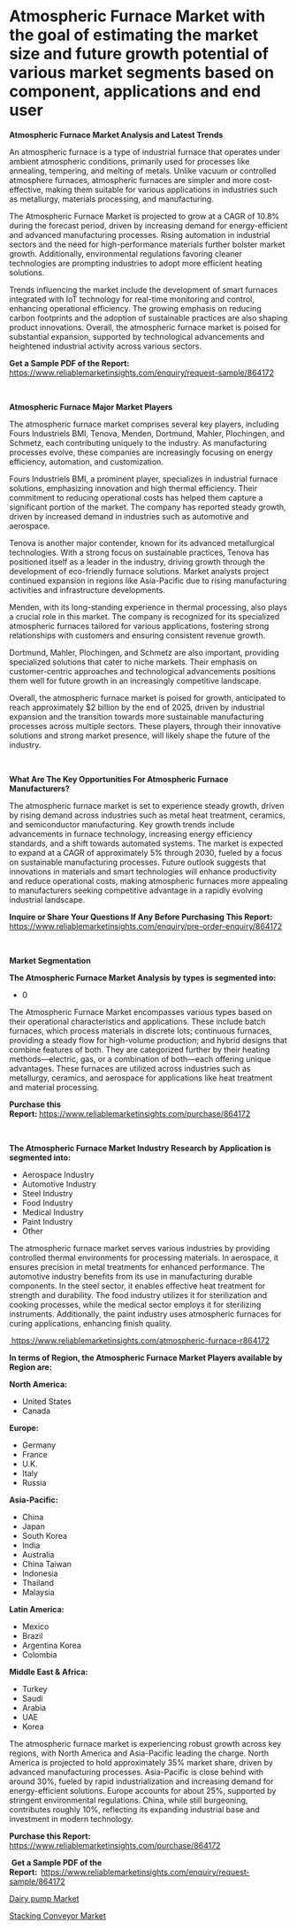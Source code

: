 <p><h1>Atmospheric Furnace Market with the goal of estimating the market size and future growth potential of various market segments based on component, applications and end user</h1></p><p><strong>Atmospheric Furnace Market Analysis and Latest Trends</strong></p>
<p><p>An atmospheric furnace is a type of industrial furnace that operates under ambient atmospheric conditions, primarily used for processes like annealing, tempering, and melting of metals. Unlike vacuum or controlled atmosphere furnaces, atmospheric furnaces are simpler and more cost-effective, making them suitable for various applications in industries such as metallurgy, materials processing, and manufacturing.</p><p>The Atmospheric Furnace Market is projected to grow at a CAGR of 10.8% during the forecast period, driven by increasing demand for energy-efficient and advanced manufacturing processes. Rising automation in industrial sectors and the need for high-performance materials further bolster market growth. Additionally, environmental regulations favoring cleaner technologies are prompting industries to adopt more efficient heating solutions. </p><p>Trends influencing the market include the development of smart furnaces integrated with IoT technology for real-time monitoring and control, enhancing operational efficiency. The growing emphasis on reducing carbon footprints and the adoption of sustainable practices are also shaping product innovations. Overall, the atmospheric furnace market is poised for substantial expansion, supported by technological advancements and heightened industrial activity across various sectors.</p></p>
<p><strong>Get a Sample PDF of the Report:&nbsp;</strong> <a href="https://www.reliablemarketinsights.com/enquiry/request-sample/864172?utm_campaign=2117&utm_medium=2&utm_source=Github&utm_content=ia&utm_term=10042025&utm_id=atmospheric-furnace">https://www.reliablemarketinsights.com/enquiry/request-sample/864172</a></p>
<p>&nbsp;</p>
<p><strong>Atmospheric Furnace Major Market Players</strong></p>
<p><p>The atmospheric furnace market comprises several key players, including Fours Industriels BMI, Tenova, Menden, Dortmund, Mahler, Plochingen, and Schmetz, each contributing uniquely to the industry. As manufacturing processes evolve, these companies are increasingly focusing on energy efficiency, automation, and customization.</p><p>Fours Industriels BMI, a prominent player, specializes in industrial furnace solutions, emphasizing innovation and high thermal efficiency. Their commitment to reducing operational costs has helped them capture a significant portion of the market. The company has reported steady growth, driven by increased demand in industries such as automotive and aerospace. </p><p>Tenova is another major contender, known for its advanced metallurgical technologies. With a strong focus on sustainable practices, Tenova has positioned itself as a leader in the industry, driving growth through the development of eco-friendly furnace solutions. Market analysts project continued expansion in regions like Asia-Pacific due to rising manufacturing activities and infrastructure developments.</p><p>Menden, with its long-standing experience in thermal processing, also plays a crucial role in this market. The company is recognized for its specialized atmospheric furnaces tailored for various applications, fostering strong relationships with customers and ensuring consistent revenue growth.</p><p>Dortmund, Mahler, Plochingen, and Schmetz are also important, providing specialized solutions that cater to niche markets. Their emphasis on customer-centric approaches and technological advancements positions them well for future growth in an increasingly competitive landscape.</p><p>Overall, the atmospheric furnace market is poised for growth, anticipated to reach approximately $2 billion by the end of 2025, driven by industrial expansion and the transition towards more sustainable manufacturing processes across multiple sectors. These players, through their innovative solutions and strong market presence, will likely shape the future of the industry.</p></p>
<p>&nbsp;</p>
<p><strong>What Are The Key Opportunities For Atmospheric Furnace Manufacturers?</strong></p>
<p><p>The atmospheric furnace market is set to experience steady growth, driven by rising demand across industries such as metal heat treatment, ceramics, and semiconductor manufacturing. Key growth trends include advancements in furnace technology, increasing energy efficiency standards, and a shift towards automated systems. The market is expected to expand at a CAGR of approximately 5% through 2030, fueled by a focus on sustainable manufacturing processes. Future outlook suggests that innovations in materials and smart technologies will enhance productivity and reduce operational costs, making atmospheric furnaces more appealing to manufacturers seeking competitive advantage in a rapidly evolving industrial landscape.</p></p>
<p><strong>Inquire or Share Your Questions If Any Before Purchasing This Report:</strong> <a href="https://www.reliablemarketinsights.com/enquiry/pre-order-enquiry/864172?utm_campaign=2117&utm_medium=2&utm_source=Github&utm_content=ia&utm_term=10042025&utm_id=atmospheric-furnace">https://www.reliablemarketinsights.com/enquiry/pre-order-enquiry/864172</a></p>
<p>&nbsp;</p>
<p><strong>Market Segmentation</strong></p>
<p><strong>The Atmospheric Furnace Market Analysis by types is segmented into:</strong></p>
<p><ul><li>0</li></ul></p>
<p><p>The Atmospheric Furnace Market encompasses various types based on their operational characteristics and applications. These include batch furnaces, which process materials in discrete lots; continuous furnaces, providing a steady flow for high-volume production; and hybrid designs that combine features of both. They are categorized further by their heating methods—electric, gas, or a combination of both—each offering unique advantages. These furnaces are utilized across industries such as metallurgy, ceramics, and aerospace for applications like heat treatment and material processing.</p></p>
<p><strong>Purchase this Report:&nbsp;</strong><a href="https://www.reliablemarketinsights.com/purchase/864172?utm_campaign=2117&utm_medium=2&utm_source=Github&utm_content=ia&utm_term=10042025&utm_id=atmospheric-furnace">https://www.reliablemarketinsights.com/purchase/864172</a></p>
<p>&nbsp;</p>
<p><strong>The Atmospheric Furnace Market Industry Research by Application is segmented into:</strong></p>
<p><ul><li>Aerospace Industry</li><li>Automotive Industry</li><li>Steel Industry</li><li>Food Industry</li><li>Medical Industry</li><li>Paint Industry</li><li>Other</li></ul></p>
<p><p>The atmospheric furnace market serves various industries by providing controlled thermal environments for processing materials. In aerospace, it ensures precision in metal treatments for enhanced performance. The automotive industry benefits from its use in manufacturing durable components. In the steel sector, it enables effective heat treatment for strength and durability. The food industry utilizes it for sterilization and cooking processes, while the medical sector employs it for sterilizing instruments. Additionally, the paint industry uses atmospheric furnaces for curing applications, enhancing finish quality.</p></p>
<p><a href="https://www.reliablemarketinsights.com/atmospheric-furnace-r864172?utm_campaign=2117&utm_medium=2&utm_source=Github&utm_content=ia&utm_term=10042025&utm_id=atmospheric-furnace">&nbsp;https://www.reliablemarketinsights.com/atmospheric-furnace-r864172</a></p>
<p><strong>In terms of Region, the Atmospheric Furnace Market Players available by Region are:</strong></p>
<p>
    <p> <strong> North America: </strong>
        <ul>
            <li>United States</li>
            <li>Canada</li>
        </ul>
        </p> 
    <p> <strong> Europe: </strong>
        <ul>
            <li>Germany</li>
            <li>France</li>
            <li>U.K.</li>
            <li>Italy</li>
            <li>Russia</li>
        </ul>
        </p> 
    <p> <strong> Asia-Pacific: </strong>
        <ul>
            <li>China</li>
            <li>Japan</li>
            <li>South Korea</li>
            <li>India</li>
            <li>Australia</li>
            <li>China Taiwan</li>
            <li>Indonesia</li>
            <li>Thailand</li>
            <li>Malaysia</li>
        </ul>
        </p> 
    <p> <strong> Latin America: </strong>
        <ul>
            <li>Mexico</li>
            <li>Brazil</li>
            <li>Argentina Korea</li>
            <li>Colombia</li>
        </ul>
        </p> 
    <p> <strong> Middle East & Africa: </strong>
        <ul>
            <li>Turkey</li>
            <li>Saudi</li>
            <li>Arabia</li>
            <li>UAE</li>
            <li>Korea</li>
        </ul>
    </p>
    </p>
<p><p>The atmospheric furnace market is experiencing robust growth across key regions, with North America and Asia-Pacific leading the charge. North America is projected to hold approximately 35% market share, driven by advanced manufacturing processes. Asia-Pacific is close behind with around 30%, fueled by rapid industrialization and increasing demand for energy-efficient solutions. Europe accounts for about 25%, supported by stringent environmental regulations. China, while still burgeoning, contributes roughly 10%, reflecting its expanding industrial base and investment in modern technology.</p></p>
<p><strong>Purchase this Report: </strong><a href="https://www.reliablemarketinsights.com/purchase/864172?utm_campaign=2117&utm_medium=2&utm_source=Github&utm_content=ia&utm_term=10042025&utm_id=atmospheric-furnace">https://www.reliablemarketinsights.com/purchase/864172</a></p>
<p>&nbsp;<strong>Get a Sample PDF of the Report:&nbsp;&nbsp;</strong><a href="https://www.reliablemarketinsights.com/enquiry/request-sample/864172?utm_campaign=2117&utm_medium=2&utm_source=Github&utm_content=ia&utm_term=10042025&utm_id=atmospheric-furnace">https://www.reliablemarketinsights.com/enquiry/request-sample/864172</a></p>
<p><strong></strong></p>
<p><p><a href="https://github.com/shewlisapsai/Market-Research-Report-List-1/blob/main/dairy-pump-market.md?utm_campaign=2117&utm_medium=2&utm_source=Github&utm_content=ia&utm_term=10042025&utm_id=atmospheric-furnace">Dairy pump Market</a></p><p><a href="https://github.com/hunanuzmez/Market-Research-Report-List-1/blob/main/stacking-conveyor-market.md?utm_campaign=2117&utm_medium=2&utm_source=Github&utm_content=ia&utm_term=10042025&utm_id=atmospheric-furnace">Stacking Conveyor Market</a></p></p>
